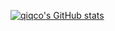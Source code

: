 [![qiqco's GitHub stats](https://github-readme-stats.vercel.app/apiqiqco=anuraghazra)](https://github.com/anuraghazra/github-readme-stats)
